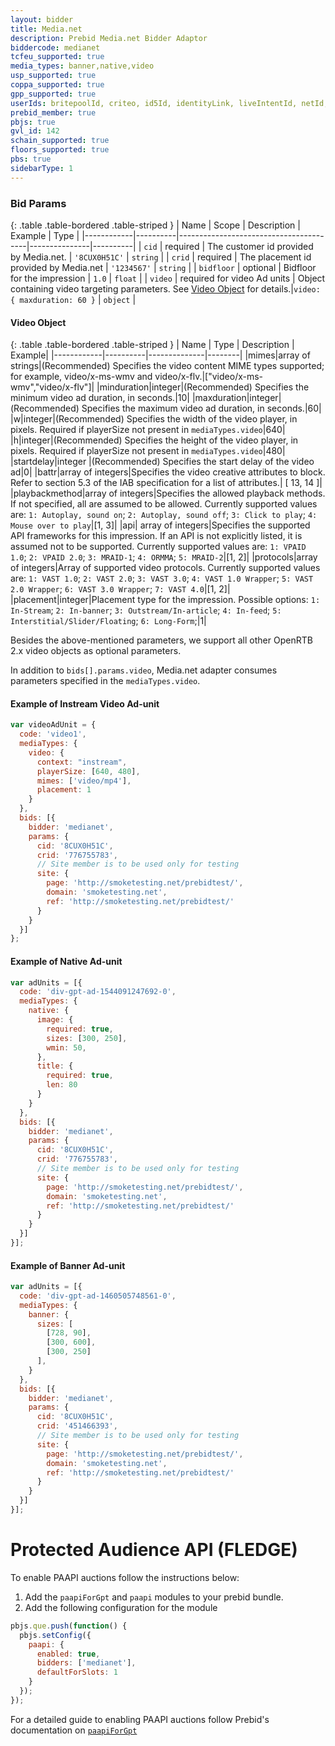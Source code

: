 ```yaml
---
layout: bidder
title: Media.net
description: Prebid Media.net Bidder Adaptor
biddercode: medianet
tcfeu_supported: true
media_types: banner,native,video
usp_supported: true
coppa_supported: true
gpp_supported: true
userIds: britepoolId, criteo, id5Id, identityLink, liveIntentId, netId, parrableId, pubCommonId, unifiedId
prebid_member: true
pbjs: true
gvl_id: 142
schain_supported: true
floors_supported: true
pbs: true
sidebarType: 1
---
```


### Bid Params

{: .table .table-bordered .table-striped }
| Name       | Scope    | Description                            | Example       | Type     |
|------------|----------|----------------------------------------|---------------|----------|
| `cid`      | required | The customer id provided by Media.net. | `'8CUX0H51C'` | `string` |
| `crid`     | required | The placement id provided by Media.net | `'1234567'`   | `string` |
| `bidfloor` | optional | Bidfloor for the impression          | `1.0`         | `float`  |
| `video`    | required for video Ad units | Object containing video targeting parameters.  See [Video Object](#media.net-video-object) for details.|`video: { maxduration: 60 }`         | `object`  |

<a name="media.net-video-object"></a>

#### Video Object

{: .table .table-bordered .table-striped }
| Name       | Type    | Description   | Example|
|------------|----------|--------------|--------|
|mimes|array of strings|(Recommended) Specifies the video content MIME types supported; for example, video/x-ms-wmv and video/x-flv.|["video/x-ms-wmv","video/x-flv"]|
|minduration|integer|(Recommended) Specifies the minimum video ad duration, in seconds.|10|
|maxduration|integer|(Recommended) Specifies the maximum video ad duration, in seconds.|60|
|w|integer|(Recommended) Specifies the width of the video player, in pixels. Required if playerSize not present in `mediaTypes.video`|640|
|h|integer|(Recommended) Specifies the height of the video player, in pixels. Required if playerSize not present in `mediaTypes.video`|480|
|startdelay|integer |(Recommended) Specifies the start delay of the video ad|0|
|battr|array of integers|Specifies the video creative attributes to block. Refer to section 5.3 of the IAB specification for a list of attributes.| [ 13, 14 ]|
|playbackmethod|array of integers|Specifies the allowed playback methods. If not specified, all are assumed to be allowed. Currently supported values are: `1: Autoplay, sound on`; `2: Autoplay, sound off`; `3: Click to play`; `4: Mouse over to play`|[1, 3]|
|api| array of integers|Specifies the supported API frameworks for this impression. If an API is not explicitly listed, it is assumed not to be supported. Currently supported values are: `1: VPAID 1.0`; `2: VPAID 2.0`; `3: MRAID-1`; `4: ORMMA`; `5: MRAID-2`|[1, 2]|
|protocols|array of integers|Array of supported video protocols. Currently supported values are: `1: VAST 1.0`; `2: VAST 2.0`; `3: VAST 3.0`; `4: VAST 1.0 Wrapper`; `5: VAST 2.0 Wrapper`; `6: VAST 3.0 Wrapper`; `7: VAST 4.0`|[1, 2]|
|placement|integer|Placement type for the impression. Possible options: `1: In-Stream`; `2: In-banner`; `3: Outstream/In-article`; `4: In-feed`; `5: Interstitial/Slider/Floating`; `6: Long-Form`;|1|

Besides the above-mentioned parameters, we support all other OpenRTB 2.x video objects as optional parameters.

In addition to `bids[].params.video`, Media.net adapter consumes parameters specified in the `mediaTypes.video`.

#### Example of Instream Video Ad-unit

```javascript
var videoAdUnit = {
  code: 'video1',
  mediaTypes: {
    video: {
      context: "instream",
      playerSize: [640, 480],
      mimes: ['video/mp4'],
      placement: 1
    }
  },
  bids: [{
    bidder: 'medianet',
    params: {
      cid: '8CUX0H51C',
      crid: '776755783',  
      // Site member is to be used only for testing
      site: {
        page: 'http://smoketesting.net/prebidtest/',
        domain: 'smoketesting.net',
        ref: 'http://smoketesting.net/prebidtest/'
      }
    }
  }]
};
```

#### Example of Native Ad-unit

```javascript
var adUnits = [{
  code: 'div-gpt-ad-1544091247692-0',
  mediaTypes: {
    native: {
      image: {
        required: true,
        sizes: [300, 250],
        wmin: 50,
      },
      title: {
        required: true,
        len: 80
      }
    }
  },
  bids: [{
    bidder: 'medianet',
    params: {
      cid: '8CUX0H51C',
      crid: '776755783',
      // Site member is to be used only for testing
      site: {
        page: 'http://smoketesting.net/prebidtest/',
        domain: 'smoketesting.net',
        ref: 'http://smoketesting.net/prebidtest/'
      }
    }
  }]
}];
```

#### Example of Banner Ad-unit

```javascript
var adUnits = [{
  code: 'div-gpt-ad-1460505748561-0',
  mediaTypes: {
    banner: {
      sizes: [
        [728, 90],
        [300, 600],
        [300, 250]
      ],
    }
  },
  bids: [{
    bidder: 'medianet',
    params: {
      cid: '8CUX0H51C',
      crid: '451466393',
      // Site member is to be used only for testing
      site: {
        page: 'http://smoketesting.net/prebidtest/',
        domain: 'smoketesting.net',
        ref: 'http://smoketesting.net/prebidtest/'
      }
    }
  }]
}];
```

# Protected Audience API (FLEDGE)

To enable PAAPI auctions follow the instructions below:

1. Add the `paapiForGpt` and `paapi` modules to your prebid bundle.
2. Add the following configuration for the module

```javascript
pbjs.que.push(function() {
  pbjs.setConfig({
    paapi: {
      enabled: true,
      bidders: ['medianet'],
      defaultForSlots: 1
    }
  });
});
```

For a detailed guide to enabling PAAPI auctions follow Prebid's documentation 
on [`paapiForGpt`](https://docs.prebid.org/dev-docs/modules/paapiForGpt.html)
